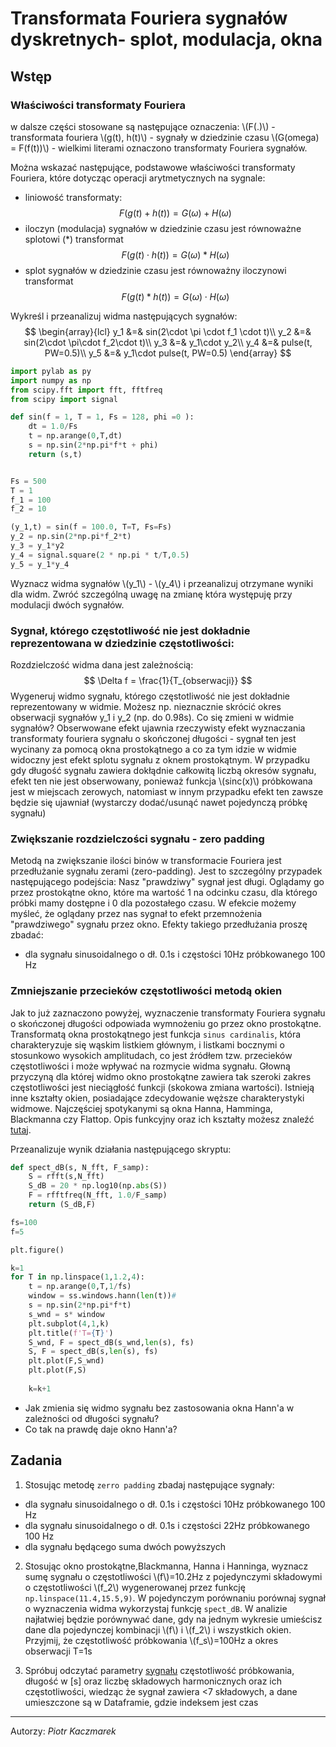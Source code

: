 <!-- for math equations - MathJax -->
<script src='https://cdnjs.cloudflare.com/ajax/libs/mathjax/2.7.4/MathJax.js?config=default'></script>
# Transformata Fouriera sygnałów dyskretnych- splot, modulacja, okna

## Wstęp
### Właściwości transformaty Fouriera
<!-- ![wzór](./_images/lab01/discrete_inf_fft.png) -->
w dalsze części stosowane są następujące oznaczenia:
\\(F(.)\\) - transformata fouriera
\\(g(t), h(t)\\) - sygnały w dziedzinie czasu
\\(G(omega) = F(f(t))\\) - wielkimi literami oznaczono transformaty Fouriera sygnałów.

Można wskazać następujące, podstawowe właściwości transformaty Fouriera, które dotycząc operacji arytmetycznych na sygnale:
- liniowość transformaty:
$$
F(g(t) + h(t)) = G(\omega) + H(\omega)
$$
- iloczyn (modulacja) sygnałów w dziedzinie czasu jest równoważne splotowi (*) transformat
$$
F(g(t) \cdot h(t)) = G(\omega) * H(\omega)
$$
- splot sygnałów w dziedzinie czasu jest równoważny iloczynowi transformat
$$
F(g(t) * h(t)) = G(\omega) \cdot H(\omega)
$$

Wykreśl i przeanalizuj widma następujących sygnałów:
$$
\begin{array}{lcl}
y_1 &=& sin(2\cdot \pi \cdot f_1 \cdot t)\\
y_2 &=& sin(2\cdot \pi\cdot f_2\cdot t)\\
y_3 &=& y_1\cdot  y_2\\
y_4 &=& pulse(t, PW=0.5)\\
y_5 &=& y_1\cdot pulse(t, PW=0.5)
\end{array}
$$
``` python
import pylab as py
import numpy as np
from scipy.fft import fft, fftfreq
from scipy import signal

def sin(f = 1, T = 1, Fs = 128, phi =0 ):
    dt = 1.0/Fs
    t = np.arange(0,T,dt)
    s = np.sin(2*np.pi*f*t + phi)
    return (s,t)  


Fs = 500
T = 1
f_1 = 100
f_2 = 10

(y_1,t) = sin(f = 100.0, T=T, Fs=Fs)
y_2 = np.sin(2*np.pi*f_2*t)
y_3 = y_1*y2
y_4 = signal.square(2 * np.pi * t/T,0.5)
y_5 = y_1*y_4
```
Wyznacz widma sygnałów \\(y_1\\) - \\(y_4\\) i przeanalizuj otrzymane wyniki dla widm. Zwróć szczególną uwagę na zmianę która występuję przy  modulacji dwóch sygnałów.


### Sygnał, którego częstotliwość nie jest dokładnie reprezentowana w dziedzinie częstotliwości:
<!-- ![wzór](./_images/lab01/dft_fin.png) -->
Rozdzielczość widma dana jest zależnością:
$$
\Delta f = \frac{1}{T_{obserwacji}}
$$
Wygeneruj widmo sygnału, którego częstotliwość nie jest dokładnie reprezentowany w widmie. Możesz np. nieznacznie skrócić okres obserwacji sygnałów y_1 i y_2 (np. do 0.98s). Co się zmieni w widmie sygnałów?
Obserwowane efekt ujawnia rzeczywisty efekt wyznaczania transformaty fouriera sygnału o skończonej długości - sygnał ten jest wycinany za pomocą okna prostokątnego a co za tym idzie w widmie widoczny jest efekt splotu sygnału z oknem prostokątnym.
W przypadku gdy długość sygnału zawiera dokłądnie całkowitą liczbą okresów sygnału, efekt ten nie jest obserwowany, ponieważ funkcja \\(sinc(x)\\) próbkowana jest w miejscach zerowych, natomiast w innym przypadku efekt ten zawsze będzie się ujawniał (wystarczy dodać/usunąć nawet pojedynczą próbkę sygnału)

### Zwiększanie rozdzielczości sygnału - zero padding
Metodą na zwiększanie ilości binów w transformacie Fouriera jest przedłużanie sygnału zerami (zero-padding). Jest to szczególny przypadek następującego podejścia: Nasz "prawdziwy" sygnał jest długi. Oglądamy go przez prostokątne okno, które ma wartość 1 na odcinku czasu, dla którego próbki mamy dostępne i 0 dla pozostałego czasu. W efekcie możemy myśleć, że oglądany przez nas sygnał to efekt przemnożenia "prawdziwego" sygnału przez okno. Efekty takiego przedłużania proszę zbadać:

- dla sygnału sinusoidalnego o dł. 0.1s i częstości 10Hz próbkowanego 100 Hz


### Zmniejszanie przecieków częstotliwości metodą okien
Jak to już zaznaczono powyżej, wyznaczenie transformaty Fouriera sygnału o skończonej długości odpowiada wymnożeniu go przez okno prostokątne. Transformatą okna prostokątnego jest funkcja `sinus cardinalis`, która charakteryzuje się wąskim listkiem głównym, i listkami bocznymi o stosunkowo wysokich amplitudach, co jest źródłem tzw. przecieków częstotliwości i może wpływać na rozmycie widma sygnału. Głowną przyczyną dla której widmo okno prostokątne zawiera tak szeroki zakres częstotliwości jest nieciągłość funkcji (skokowa zmiana wartości). Istnieją inne kształty okien, posiadające zdecydowanie węższe charakterystyki widmowe. Najczęściej spotykanymi są okna Hanna, Hamminga, Blackmanna czy Flattop. Opis funkcyjny oraz ich kształty możesz znaleźć [tutaj](https://en.wikipedia.org/wiki/Window_function).

Przeanalizuje wynik działania następującego skryptu:
``` python
def spect_dB(s, N_fft, F_samp):
    S = rfft(s,N_fft)
    S_dB = 20 * np.log10(np.abs(S))
    F = rfftfreq(N_fft, 1.0/F_samp)
    return (S_dB,F)

fs=100
f=5

plt.figure()

k=1
for T in np.linspace(1,1.2,4):
    t = np.arange(0,T,1/fs)
    window = ss.windows.hann(len(t))#
    s = np.sin(2*np.pi*f*t)
    s_wnd = s* window
    plt.subplot(4,1,k)
    plt.title(f'T={T}')
    S_wnd, F = spect_dB(s_wnd,len(s), fs)
    S, F = spect_dB(s,len(s), fs)
    plt.plot(F,S_wnd)
    plt.plot(F,S)
    
    k=k+1
```
- Jak zmienia się widmo sygnału bez zastosowania okna Hann'a w zależności od długości sygnału?
- Co tak na prawdę daje okno Hann'a?


## Zadania
1. Stosując metodę `zerro padding` zbadaj następujące sygnały:
- dla sygnału sinusoidalnego o dł. 0.1s i częstości 10Hz próbkowanego 100 Hz
- dla sygnału sinusoidalnego o dł. 0.1s i częstości 22Hz próbkowanego 100 Hz
- dla sygnału będącego suma dwóch powyższych


2. Stosując okno prostokątne,Blackmanna, Hanna i Hanninga, wyznacz sumę sygnału o częstotliwości \\(f\\)=10.2Hz z pojedynczymi składowymi o częstotliwości \\(f_2\\) wygenerowanej przez funkcję `np.linspace(11.4,15.5,9)`. W pojedynczym porównaniu porównaj sygnał o wyznaczenia widma wykorzystaj funkcję `spect_dB`. W analizie najłatwiej będzie porównywać dane, gdy na jednym wykresie umieścisz dane dla pojedynczej kombinacji \\(f\\) i \\(f_2\\) i wszystkich okien. Przyjmij, że częstotliwość próbkowania \\(f_s\\)=100Hz a okres obserwacji T=1s
   
3. Spróbuj odczytać parametry [sygnału](_resources/lab_2/test_signal_z_3.hdf) częstotliwość próbkowania, długość w [s] oraz liczbę składowych  harmonicznych oraz ich częstotliwości, wiedząc że sygnał zawiera <7 składowych, a dane umieszczone są w Dataframie, gdzie indeksem jest czas
   


<!-- 4. Metodą na zwiększanie ilości binów w transformacie Fouriera jest przedłużanie sygnału zerami (zero-padding). Jest to szczególny przypadek następującego podejścia: Nasz "prawdziwy" sygnał jest długi. Oglądamy go przez prostokątne okno, które ma wartość 1 na odcinku czasu, dla którego próbki mamy dostępne i 0 dla pozostałego czasu. W efekcie możemy myśleć, że oglądany przez nas sygnał to efekt przemnożenia "prawdziwego" sygnału przez okno. Efekty takiego przedłużania proszę zbadać:

- dla sygnału sinusoidalnego o dł. 0.1s i częstości 10Hz próbkowanego 100 Hz
- dla sygnału sinusoidalnego o dł. 0.1s i częstości 22Hz próbkowanego 100 Hz
- dla sygnału będącego suma dwóch powyższych

Jak można zinterpretować wyniki tego eksperymentu w świetle twierdzenia o splocie? -->



---
Autorzy: *Piotr Kaczmarek*
